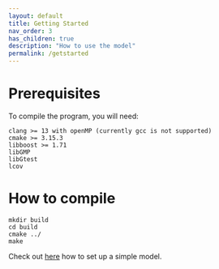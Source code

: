 ```yaml
---
layout: default
title: Getting Started
nav_order: 3
has_children: true
description: "How to use the model"
permalink: /getstarted
---
```


# Prerequisites

To compile the program, you will need:
```
clang >= 13 with openMP (currently gcc is not supported)
cmake >= 3.15.3
libboost >= 1.71
libGMP
libGtest
lcov
```

# How to compile
```
mkdir build
cd build
cmake ../
make
```


Check out [here](http://globalgroundwatermodel.org/getting_started/tut1) how to set up a simple model.




